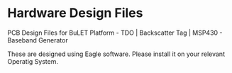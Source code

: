 # Hardware Design Files

PCB Design Files for BuLET Platform - TDO | Backscatter Tag | MSP430 - Baseband Generator

These are designed using Eagle software. Please install it on your relevant Operatig System.